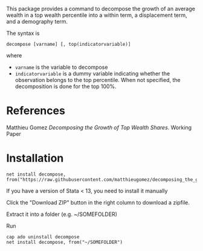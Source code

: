 This package provides a command to decompose the growth of an average wealth in a top wealth percentile into a within term, a displacement term, and a demography term.

The syntax is
```
decompose [varname] [, top(indicatorvariable)]
```
where 
- `varname` is the variable to decompose
- `indicatorvariable` is a dummy variable indicating whether the observation belongs to the top percentile. When not specified, the decomposition is done for the top 100%.

# References

Matthieu Gomez *Decomposing the Growth of Top Wealth Shares*. Working Paper

# Installation

```
net install decompose, from("https://raw.githubusercontent.com/matthieugomez/decomposing_the_growth_of_top_wealth_shares/master/")
```
If you have a version of Stata < 13, you need to install it manually

Click the "Download ZIP" button in the right column to download a zipfile.

Extract it into a folder (e.g. ~/SOMEFOLDER)

Run
```
cap ado uninstall decompose
net install decompose, from("~/SOMEFOLDER")
```